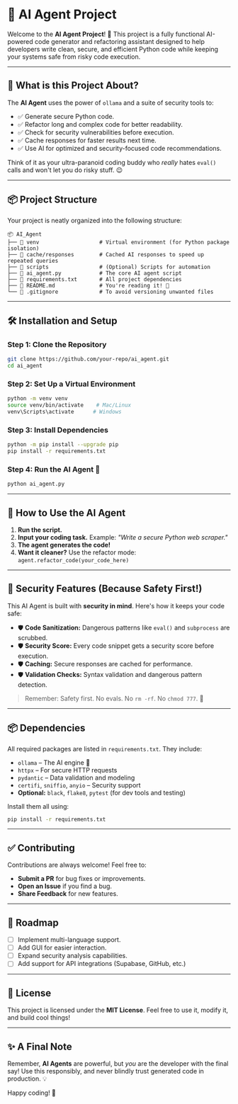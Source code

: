 # 🧠 AI Agent Project

Welcome to the **AI Agent Project**! 🎉 This project is a fully functional AI-powered code generator and refactoring assistant designed to help developers write clean, secure, and efficient Python code while keeping your systems safe from risky code execution.

---

## 🚀 What is this Project About?

The **AI Agent** uses the power of `ollama` and a suite of security tools to:

- ✅ Generate secure Python code.
- ✅ Refactor long and complex code for better readability.
- ✅ Check for security vulnerabilities before execution.
- ✅ Cache responses for faster results next time.
- ✅ Use AI for optimized and security-focused code recommendations.

Think of it as your ultra-paranoid coding buddy who *really* hates `eval()` calls and won't let you do risky stuff. 😉

---

## 📦 Project Structure

Your project is neatly organized into the following structure:

```plaintext
📦 AI_Agent
├── 📂 venv                   # Virtual environment (for Python package isolation)
├── 📂 cache/responses        # Cached AI responses to speed up repeated queries
├── 📂 scripts                # (Optional) Scripts for automation
├── 📄 ai_agent.py            # The core AI agent script
├── 📄 requirements.txt       # All project dependencies
├── 📄 README.md              # You're reading it! 📖
└── 📄 .gitignore             # To avoid versioning unwanted files
```

---

## 🛠️ Installation and Setup

### Step 1: Clone the Repository
```bash
git clone https://github.com/your-repo/ai_agent.git
cd ai_agent
```

### Step 2: Set Up a Virtual Environment
```bash
python -m venv venv
source venv/bin/activate    # Mac/Linux
venv\Scripts\activate      # Windows
```

### Step 3: Install Dependencies
```bash
python -m pip install --upgrade pip
pip install -r requirements.txt
```

### Step 4: Run the AI Agent 🧠
```bash
python ai_agent.py
```

---

## 🤖 How to Use the AI Agent

1. **Run the script.**
2. **Input your coding task.** Example: *"Write a secure Python web scraper."*
3. **The agent generates the code!**
4. **Want it cleaner?** Use the refactor mode: `agent.refactor_code(your_code_here)`

---

## 🔐 Security Features (Because Safety First!)

This AI Agent is built with **security in mind**. Here's how it keeps your code safe:

- 🛡️ **Code Sanitization:** Dangerous patterns like `eval()` and `subprocess` are scrubbed.
- 🛡️ **Security Score:** Every code snippet gets a security score before execution.
- 🛡️ **Caching:** Secure responses are cached for performance.
- 🛡️ **Validation Checks:** Syntax validation and dangerous pattern detection.

> Remember: Safety first. No evals. No `rm -rf`. No `chmod 777`. 🧐

---

## 📦 Dependencies

All required packages are listed in `requirements.txt`. They include:

- `ollama` – The AI engine 🧠
- `httpx` – For secure HTTP requests
- `pydantic` – Data validation and modeling
- `certifi`, `sniffio`, `anyio` – Security support
- **Optional:** `black`, `flake8`, `pytest` (for dev tools and testing)

Install them all using:
```bash
pip install -r requirements.txt
```

---

## ✅ Contributing

Contributions are always welcome! Feel free to:

- **Submit a PR** for bug fixes or improvements.
- **Open an Issue** if you find a bug.
- **Share Feedback** for new features.

---

## 🎯 Roadmap

- [ ] Implement multi-language support.
- [ ] Add GUI for easier interaction.
- [ ] Expand security analysis capabilities.
- [ ] Add support for API integrations (Supabase, GitHub, etc.)

---

## 📖 License

This project is licensed under the **MIT License**. Feel free to use it, modify it, and build cool things!

---

## ✨ A Final Note

Remember, **AI Agents** are powerful, but *you* are the developer with the final say! Use this responsibly, and never blindly trust generated code in production. 💡

Happy coding! 🚀

